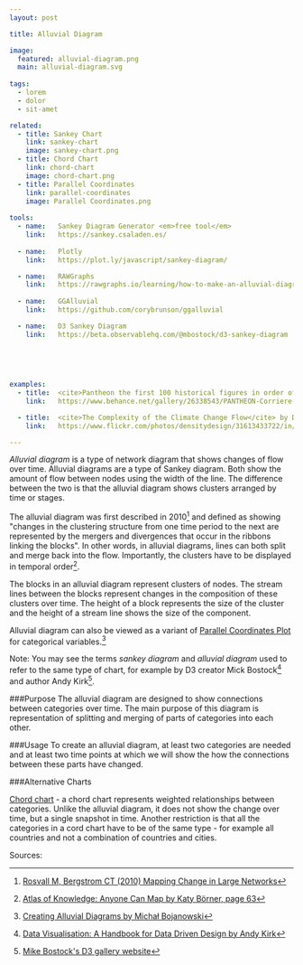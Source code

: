 ```yaml
---
layout: post

title: Alluvial Diagram

image:
  featured: alluvial-diagram.png
  main: alluvial-diagram.svg
  
tags:
  - lorem
  - dolor
  - sit-amet

related:
  - title: Sankey Chart
    link: sankey-chart
    image: sankey-chart.png
  - title: Chord Chart
    link: chord-chart
    image: chord-chart.png
  - title: Parallel Coordinates
    link: parallel-coordinates
    image: Parallel Coordinates.png
    
tools:
  - name:   Sankey Diagram Generator <em>free tool</em>
    link:   https://sankey.csaladen.es/
    
  - name:   Plotly
    link:   https://plot.ly/javascript/sankey-diagram/

  - name:   RAWGraphs
    link:   https://rawgraphs.io/learning/how-to-make-an-alluvial-diagram/
    
  - name:   GGAlluvial
    link:   https://github.com/corybrunson/ggalluvial

  - name:   D3 Sankey Diagram
    link:   https://beta.observablehq.com/@mbostock/d3-sankey-diagram
    
    
    
    

examples:
  - title:  <cite>Pantheon the first 100 historical figures in order of influence</cite> by Valerio Pellegrini
    link:   https://www.behance.net/gallery/26338543/PANTHEON-Corriere-della-Sera-La-Lettura-181

  - title:  <cite>The Complexity of the Climate Change Flow</cite> by DensityDesign Lab
    link:   https://www.flickr.com/photos/densitydesign/31613433722/in/album-72157677740884236/

---
```


<dfn>Alluvial diagram</dfn> is a type of network diagram that shows changes of flow over time. Alluvial diagrams are a type of Sankey diagram. Both show the amount of flow between nodes using the width of the line. The difference between the two is that the alluvial diagram shows clusters arranged by time or stages.

<!--more-->

The alluvial diagram was first described in 2010[^1] and defined as showing "changes in the clustering structure from one time period to the next are represented by the mergers and divergences that occur in the ribbons linking the blocks". In other words, in alluvial diagrams, lines can both split and merge back into the flow. Importantly, the clusters have to be displayed in temporal order[^3].


The blocks in an alluvial diagram represent clusters of nodes. The stream lines between the blocks represent changes in the composition of these clusters over time. The height of a block represents the size of the cluster and the height of a stream line shows the size of the component.

Alluvial diagram can also be viewed as a variant of [Parallel Coordinates Plot](/parallel-coordinates) for categorical variables.[^4]

Note: You may see the terms *sankey diagram* and *alluvial diagram* used to refer to the same type of chart, for example by D3 creator Mick Bostock[^5] and author Andy Kirk[^6].
 
###Purpose
The alluvial diagram are designed to show connections between categories over time. The main purpose of this diagram is representation of splitting and merging of parts of categories into each other. 

###Usage
To create an alluvial diagram, at least two categories are needed and at least two time points at which we will show the how the connections between these parts have changed.

###Alternative Charts

[Chord chart](chord-chart) - a chord chart represents weighted relationships between categories. Unlike the alluvial diagram, it does not show the change over time, but a single snapshot in time. Another restriction is that all the categories in a cord chart have to be of the same type - for example all countries and not a combination of countries and cities.

Sources:

[^1]: [Rosvall M, Bergstrom CT (2010) Mapping Change in Large Networks](https://arxiv.org/pdf/0812.1242.pdf)
[^2]: [M. Schmidt, Energy use in a passenger car](https://Www.Ifu.Com/En/e-Sankey/Sankey-Diagram/)
[^3]: [Atlas of Knowledge: Anyone Can Map by Katy Börner, page 63](https://books.google.com/books?id=Fe-cBwAAQBAJ&pg=PA63&lpg=PA63&dq=alluvial+diagram+ribbons&source=bl&ots=kELwexv5TN&sig=ACfU3U0C3u3tM4f7B3LTesoUHajwArSEVg&hl=en&sa=X&ved=2ahUKEwjlsv7Sz5DhAhUixIUKHYChAAI4ChDoATADegQICBAB#v=onepage&q=alluvial%20diagram%20ribbons&f=false)
[^4]: [Creating Alluvial Diagrams by Michał Bojanowski](https://cran.r-project.org/web/packages/alluvial/vignettes/alluvial.html)
[^5]: [Data Visualisation: A Handbook for Data Driven Design by Andy Kirk](https://books.google.com/books?id=wNpsDAAAQBAJ&lpg=PA190&dq=alluvial%20diagram&pg=PA190#v=onepage&q=alluvial%20diagram&f=false)
[^6]: [Mike Bostock's D3 gallery website](https://bost.ocks.org/mike/sankey/)

